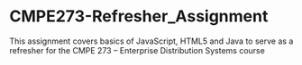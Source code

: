 # CMPE273-Refresher_Assignment
This assignment covers basics of JavaScript, HTML5 and Java to serve as a refresher for the CMPE 273 – Enterprise Distribution Systems course
